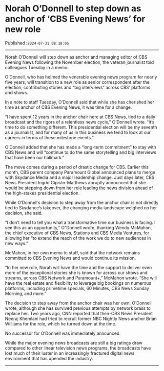# Norah O’Donnell to step down as anchor of ‘CBS Evening News’ for new role

Published :`2024-07-31 08:18:06`

---

Norah O’Donnell will step down as anchor and managing editor of CBS Evening News following the November election, the veteran journalist told colleagues Tuesday in a memo.

O’Donnell, who has helmed the venerable evening news program for nearly five years, will transition to a new role as senior correspondent after the election, contributing stories and “big interviews” across CBS’ platforms and shows.

In a note to staff Tuesday, O’Donnell said that while she has cherished her time as anchor of CBS Evening News, it was time for a change.

“I have spent 12 years in the anchor chair here at CBS News, tied to a daily broadcast and the rigors of a relentless news cycle,” O’Donnell wrote. “It’s time to do something different. This presidential election will be my seventh as a journalist, and for many of us in this business we tend to look at our careers in terms of these milestone events.”

O’Donnell added that she has made a “long-term commitment” to stay with CBS News and will “continue to do the same storytelling and big interviews that have been our hallmark.”

The move comes during a period of drastic change for CBS. Earlier this month, CBS parent company Paramount Global announced plans to merge with Skydance Media and a major leadership change. Just days later, CBS News President Ingrid Ciprián-Matthews abruptly announced that she would be stepping down from her role leading the news division ahead of the high-stakes presidential election.

While O’Donnell’s decision to step away from the anchor chair is not directly tied to Skydance’s takeover, the changing media landscape weighed on her decision, she said.

“I don’t need to tell you what a transformative time our business is facing. I see this as an opportunity,” O”Donnell wrote, thanking Wendy McMahon, the chief executive of CBS News, Stations and CBS Media Ventures, for allowing her “to extend the reach of the work we do to new audiences in new ways.”

McMahon, in her own memo to staff, said that the network remains committed to CBS Evening News and would continue its mission.

“In her new role, Norah will have the time and the support to deliver even more of the exceptional stories she is known for across our shows and streams, across CBS Network and Paramount+,” McMahon wrote. “She will have the real estate and flexibility to leverage big bookings on numerous platforms, including primetime specials, 60 Minutes, CBS News Sunday Morning, and more.”

The decision to step away from the anchor chair was her own, O’Donnell wrote, although she has survived previous attempts by network brass to replace her. Two years ago, CNN reported that then-CBS News President Neeraj Khemlani had tried to recruit former NBC Nightly News anchor Brian Williams for the role, which he turned down at the time.

No successor for O’Donnell was immediately announced.

While the major evening news broadcasts are still a big ratings draw compared to other linear television news programs, the broadcasts have lost much of their luster in an increasingly fractured digital news environment that has upended the industry.

---

